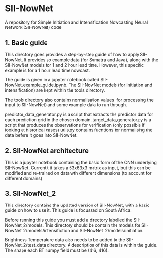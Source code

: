# SII-NowNet
A repository for Simple Initiation and Intensification Nowcasting Neural Network (SII-NowNet) code


## 1. Basic guide

This directory goes provides a step-by-step guide of how to apply SII-NowNet. It provides so example data (for Sumatra and Java), along with the SII-NowNet models for 1 and 2 hour lead time. However, this specific example is for a 1 hour lead time nowcast. 

The guide is given in a jupyter notebook called SII-NowNet_example_guide.ipynb. The SII-NowNet models (for initiation and intensification) are kept within the tools directory. 

The tools directory also contains normalisation values (for processing the input to SII-NowNet) and some example data to run through.

predictor_data_generator.py is a script that extracts the predictor data for each prediction grid in the chosen domain.
target_data_generator.py is a script that produces the observations for verification (only possible if looking at historical cases)
utils.py contains fucntions for normalising the data before it goes into SII-NowNet.


## 2. SII-NowNet architecture

This is a jupyter notebook containing the basic form of the CNN underlying SII-NowNet. Currentlt it takes a 63x63x3 matrix as input, but this can be modified and re-trained on data wth different dimensions (to account for different domains) 

## 3. SII-NowNet_2

This directory contains the updated version of SII-NowNet, with a basic guide on how to use it. This guide is focussed on South Africa. 

Before running this guide you must add a directory labelled the SII-NowNet_2/models. This directory should be contain the models for SII-NowNet_2/models/intensifiction and SII-NowNet_2/models/initiation.

Brightness Temperature data also needs to be added to the SII-NowNet_2/test_data directory. A description of this data is within the guide. The shape each BT numpy field must be (416, 416).

